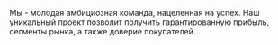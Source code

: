 Мы  - молодая амбициозная команда, нацеленная на успех. Наш уникальный проект позволит получить гарантированную прибыль, сегменты рынка, а также доверие покупателей.
